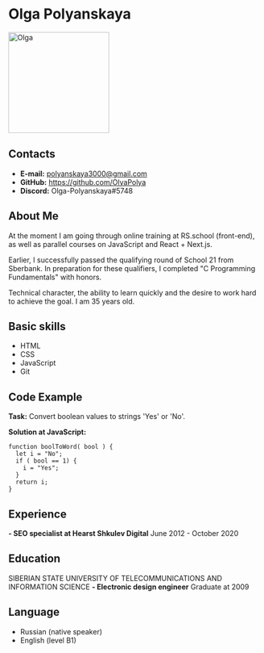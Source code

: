 # Olga Polyanskaya
<img src="https://hhcdn.ru/photo/638049384.jpeg?t=1641217494&h=W2eXeRkw_iqIWAPjsEinfA" alt="Olga" width="200"/>

## Contacts
* **E-mail:** polyanskaya3000@gmail.com
* **GitHub:** https://github.com/OlyaPolya
* **Discord:** Olga-Polyanskaya#5748

## About Me
At the moment I am going through online training at RS.school (front-end), as well as parallel courses on JavaScript and React + Next.js.


Earlier, I successfully passed the qualifying round of School 21 from Sberbank. In preparation for these qualifiers, I completed "C Programming Fundamentals" with honors.


Technical character, the ability to learn quickly and the desire to work hard to achieve the goal. I am 35 years old. 
## Basic skills
* HTML 
* CSS 
* JavaScript 
* Git
## Code Example
**Task:**
Convert boolean values to strings 'Yes' or 'No'.

**Solution at JavaScript:**
```
function boolToWord( bool ) {
  let i = "No";
  if ( bool == 1) {
    i = "Yes";
  }
  return i;
}
```
## Experience
**- SEO specialist at Hearst Shkulev Digital**
June 2012 - October 2020
## Education
SIBERIAN STATE UNIVERSITY OF TELECOMMUNICATIONS AND INFORMATION SCIENCE
**- Electronic design engineer**
Graduate at 2009
## Language
* Russian (native speaker)
* English (level B1)